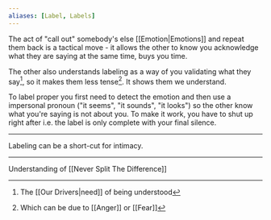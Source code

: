 ```yaml
---
aliases: [Label, Labels]
---
```


The act of "call out" somebody's else [[Emotion|Emotions]] and repeat them back is a tactical move - it allows the other to know you acknowledge what they are saying at the same time, buys you time.

The other also understands labeling as a way of you validating what they say[^1], so it makes them less tense[^2]. It shows them we understand.

To label proper you first need to detect the emotion and then use a impersonal pronoun ("it seems", "it sounds", "it looks") so the other know what you're saying is not about you. To make it work, you have to shut up right after i.e. the label is only complete with your final silence.

---

Labeling can be a short-cut for intimacy.

---

Understanding of [[Never Split The Difference]]

[^1]: The [[Our Drivers|need]] of being understood
[^2]: Which can be due to [[Anger]] or [[Fear]]